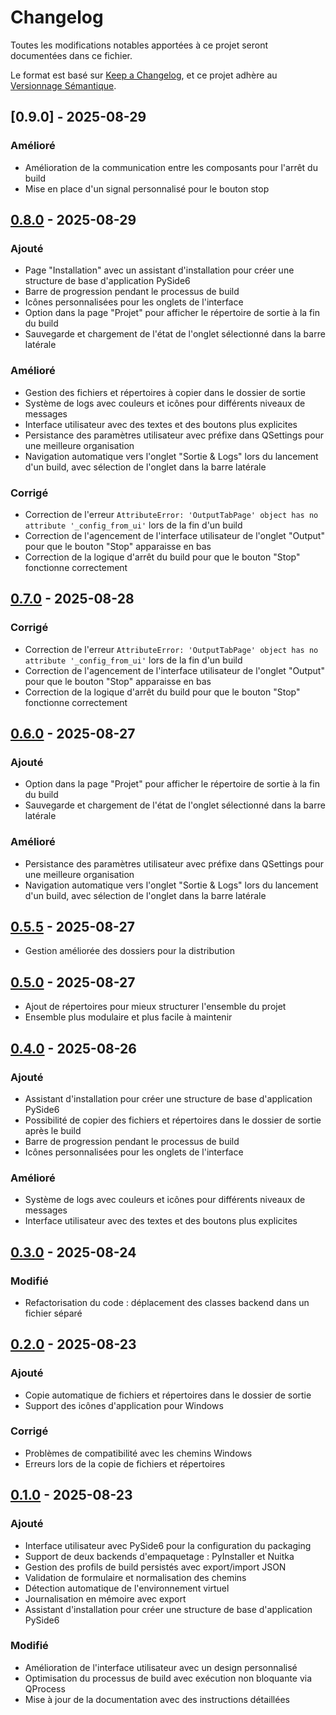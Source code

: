 # Changelog

Toutes les modifications notables apportées à ce projet seront documentées dans ce fichier.

Le format est basé sur [Keep a Changelog](https://keepachangelog.com/en/1.0.0/),
et ce projet adhère au [Versionnage Sémantique](https://semver.org/spec/v2.0.0.html).

## [0.9.0] - 2025-08-29

### Amélioré
- Amélioration de la communication entre les composants pour l'arrêt du build
- Mise en place d'un signal personnalisé pour le bouton stop

## [0.8.0] - 2025-08-29

### Ajouté
- Page "Installation" avec un assistant d'installation pour créer une structure de base d'application PySide6
- Barre de progression pendant le processus de build
- Icônes personnalisées pour les onglets de l'interface
- Option dans la page "Projet" pour afficher le répertoire de sortie à la fin du build
- Sauvegarde et chargement de l'état de l'onglet sélectionné dans la barre latérale

### Amélioré
- Gestion des fichiers et répertoires à copier dans le dossier de sortie
- Système de logs avec couleurs et icônes pour différents niveaux de messages
- Interface utilisateur avec des textes et des boutons plus explicites
- Persistance des paramètres utilisateur avec préfixe dans QSettings pour une meilleure organisation
- Navigation automatique vers l'onglet "Sortie & Logs" lors du lancement d'un build, avec sélection de l'onglet dans la barre latérale

### Corrigé
- Correction de l'erreur `AttributeError: 'OutputTabPage' object has no attribute '_config_from_ui'` lors de la fin d'un build
- Correction de l'agencement de l'interface utilisateur de l'onglet "Output" pour que le bouton "Stop" apparaisse en bas
- Correction de la logique d'arrêt du build pour que le bouton "Stop" fonctionne correctement

[0.8.0]: https://github.com/pat13310/Pypack-Studio/compare/v0.7.0...v0.8.0

## [0.7.0] - 2025-08-28

### Corrigé
- Correction de l'erreur `AttributeError: 'OutputTabPage' object has no attribute '_config_from_ui'` lors de la fin d'un build
- Correction de l'agencement de l'interface utilisateur de l'onglet "Output" pour que le bouton "Stop" apparaisse en bas
- Correction de la logique d'arrêt du build pour que le bouton "Stop" fonctionne correctement



## [0.6.0] - 2025-08-27

### Ajouté
- Option dans la page "Projet" pour afficher le répertoire de sortie à la fin du build
- Sauvegarde et chargement de l'état de l'onglet sélectionné dans la barre latérale

### Amélioré
- Persistance des paramètres utilisateur avec préfixe dans QSettings pour une meilleure organisation
- Navigation automatique vers l'onglet "Sortie & Logs" lors du lancement d'un build, avec sélection de l'onglet dans la barre latérale



## [0.5.5] - 2025-08-27
- Gestion améliorée des dossiers pour la distribution



## [0.5.0] - 2025-08-27
- Ajout de répertoires pour mieux structurer l'ensemble du projet
- Ensemble plus modulaire et plus facile à maintenir

## [0.4.0] - 2025-08-26

### Ajouté
- Assistant d'installation pour créer une structure de base d'application PySide6
- Possibilité de copier des fichiers et répertoires dans le dossier de sortie après le build
- Barre de progression pendant le processus de build
- Icônes personnalisées pour les onglets de l'interface

### Amélioré
- Système de logs avec couleurs et icônes pour différents niveaux de messages
- Interface utilisateur avec des textes et des boutons plus explicites

## [0.3.0] - 2025-08-24

### Modifié
- Refactorisation du code : déplacement des classes backend dans un fichier séparé

## [0.2.0] - 2025-08-23

### Ajouté
- Copie automatique de fichiers et répertoires dans le dossier de sortie
- Support des icônes d'application pour Windows

### Corrigé
- Problèmes de compatibilité avec les chemins Windows
- Erreurs lors de la copie de fichiers et répertoires

## [0.1.0] - 2025-08-23

### Ajouté
- Interface utilisateur avec PySide6 pour la configuration du packaging
- Support de deux backends d'empaquetage : PyInstaller et Nuitka
- Gestion des profils de build persistés avec export/import JSON
- Validation de formulaire et normalisation des chemins
- Détection automatique de l'environnement virtuel
- Journalisation en mémoire avec export
- Assistant d'installation pour créer une structure de base d'application PySide6

### Modifié
- Amélioration de l'interface utilisateur avec un design personnalisé
- Optimisation du processus de build avec exécution non bloquante via QProcess
- Mise à jour de la documentation avec des instructions détaillées

[0.1.0]: https://github.com/pat13310/Pypack-Studio/releases/tag/v0.1.0
[0.2.0]: https://github.com/pat13310/Pypack-Studio/compare/v0.1.0...v0.2.0
[0.3.0]: https://github.com/pat13310/Pypack-Studio/compare/v0.2.0...v0.3.0
[0.4.0]: https://github.com/pat13310/Pypack-Studio/compare/v0.3.0...v0.4.0
[0.5.0]: https://github.com/pat13310/Pypack-Studio/compare/v0.4.0...v0.5.0
[0.5.5]: https://github.com/pat13310/Pypack-Studio/compare/v0.5.0...v0.5.5
[0.6.0]: https://github.com/pat13310/Pypack-Studio/compare/v0.5.5...v0.6.0
[0.7.0]: https://github.com/pat13310/Pypack-Studio/compare/v0.6.0...v0.7.0
